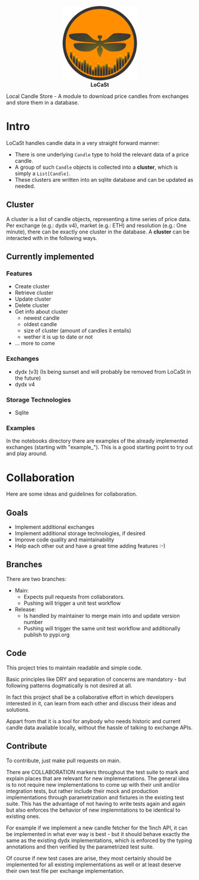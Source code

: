 <div align="center"><img src="icons/halloween_3@3x.png" alt="" width="200"></td></div>
<b><center>LoCaSt</center></b>

Local Candle Store - A module to download price candles from exchanges and store them in a database.

# Intro
LoCaSt handles candle data in a very straight forward manner: 
- There is one underlying `Candle` type to hold the relevant data of a price candle.
- A group of such `Candle` objects is collected into a **cluster**, which is simply a `List[Candle]`.
- These clusters are written into an sqlite database and can be updated as needed.

## Cluster
A cluster is a list of candle objects, representing a time series of price data. Per exchange (e.g.: dydx v4), market (e.g.: ETH) and resolution (e.g.: One minute), there can be exactly one cluster in the database. A **cluster** can be interacted with in the following ways.

## Currently implemented

### Features
- Create cluster
- Retrieve cluster 
- Update cluster 
- Delete cluster
- Get info about cluster
    - newest candle
    - oldest candle
    - size of cluster (amount of candles it entails)
    - wether it is up to date or not
- ... more to come

### Exchanges
- dydx (v3) (Is being sunset and will probably be removed from LoCaSt in the future)
- dydx v4

### Storage Technologies
- Sqlite

### Examples
In the notebooks directory there are examples of the already implemented exchanges (starting with "example_"). This is a good starting point to try out and play around.

# Collaboration
Here are some ideas and guidelines for collaboration.

## Goals
- Implement additional exchanges 
- Implement additional storage technologies, if desired
- Improve code quality and maintainability
- Help each other out and have a great time adding features :-)

## Branches
There are two branches:
- Main: 
    - Expects pull requests from collaborators.
    - Pushing will trigger a unit test workflow
- Release: 
    - Is handled by maintainer to merge main into and update version number
    - Pushing will trigger the same unit test workflow and additionally publish to pypi.org

## Code
This project tries to maintain readable and simple code.

Basic principles like DRY and separation of concerns are mandatory - but following patterns dogmatically is not desired at all.

In fact this project shall be a collaborative effort in which developers interested in it, can learn from each other and discuss their ideas and solutions. 

Appart from that it is a tool for anybody who needs historic and current candle data available locally, without the hassle of talking to exchange APIs.

## Contribute
To contribute, just make pull requests on main.

There are COLLABORATION markers throughout the test suite to mark and explain places that are relevant for new implementations. The general idea is to not require new implementations to come up with their unit and/or integration tests, but rather include their mock and production implementations through parametrization and fixtures in the existing test suite. This has the advantage of not having to write tests again and again but also enforces the behavior of new implemntations to be identical to existing ones. 

For example if we implement a new candle fetcher for the 1inch API, it can be implemented in what ever way is best - but it should behave exactly the same as the existing dydx implementations, which is enforced by the typing annotations and then verified by the parametrized test suite.

Of course if new test cases are arise, they most certainly should be implemented for all existing implementations as well or at least deserve their own test file per exchange implementation. 